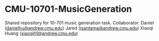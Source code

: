 # CMU-10701-MusicGeneration
Shared repository for 10-701 music generation task. 
Collaborator: Daniel (danielhu@andrew.cmu.edu) Jared (jsantama@andrew.cmu.edu)
Xiaoqi Huang (xiaoqih1@andrew.cmu.edu)
